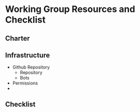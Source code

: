 # Working Group Resources and Checklist

## Charter


## Infrastructure
- Github Repository
    - Repository
    - Bots
- Permissions
- 

## Checklist

